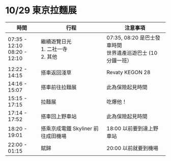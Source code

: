 # 10/29 東京拉麵展

| 時間 | 行程 | 注意事項 |
| - | - | - |
| 07:35 - 12:10 <br/> 08:20 - 12:10 | 繼續遊覽日光<br/> 1. 二社一寺 <br/> 2. 其他 | 07:35, 08:20 是巴士發車時間<br/>世界遺產巡遊巴士 (10 分鐘一班） |
| 12:22 - 14:15 | 搭車返回淺草 | Revaty KEGON 28 |
| 14:16 - 15:07 | 搭車前往拉麵展 | 此為保險起見時間 |
| 15:15 - 17:15 | 拉麵展 | 吃爆他！ |
| 17:14 - 17:52 | 搭車回上野車站 | 此為保險起見時間  |
| 18:20 - 19:01 | 搭乘京成電鐵 Skyliner 前往成田機場 | 18:00 以前要到達上野車站  |
| 22:00 - 01:15 | 賦歸 | 20:00 以前就要到機場 |
